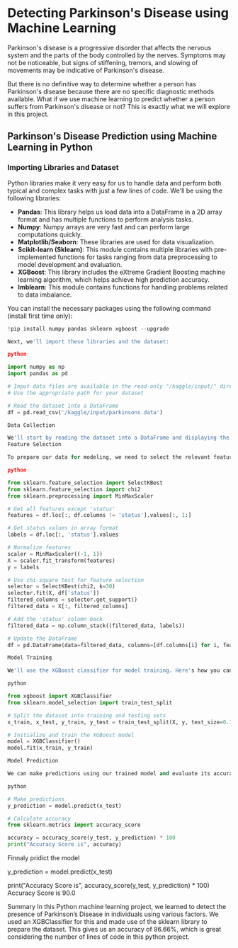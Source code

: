 # Detecting Parkinson's Disease using Machine Learning

Parkinson's disease is a progressive disorder that affects the nervous system and the parts of the body controlled by the nerves. Symptoms may not be noticeable, but signs of stiffening, tremors, and slowing of movements may be indicative of Parkinson's disease.

But there is no definitive way to determine whether a person has Parkinson's disease because there are no specific diagnostic methods available. What if we use machine learning to predict whether a person suffers from Parkinson's disease or not? This is exactly what we will explore in this project.

## Parkinson's Disease Prediction using Machine Learning in Python

### Importing Libraries and Dataset

Python libraries make it very easy for us to handle data and perform both typical and complex tasks with just a few lines of code. We'll be using the following libraries:

- **Pandas**: This library helps us load data into a DataFrame in a 2D array format and has multiple functions to perform analysis tasks.
- **Numpy**: Numpy arrays are very fast and can perform large computations quickly.
- **Matplotlib/Seaborn**: These libraries are used for data visualization.
- **Scikit-learn (Sklearn)**: This module contains multiple libraries with pre-implemented functions for tasks ranging from data preprocessing to model development and evaluation.
- **XGBoost**: This library includes the eXtreme Gradient Boosting machine learning algorithm, which helps achieve high prediction accuracy.
- **Imblearn**: This module contains functions for handling problems related to data imbalance.

You can install the necessary packages using the following command (install first time only):

```python
!pip install numpy pandas sklearn xgboost --upgrade

Next, we'll import these libraries and the dataset:

python

import numpy as np
import pandas as pd

# Input data files are available in the read-only "/kaggle/input/" directory
# Use the appropriate path for your dataset

# Read the dataset into a DataFrame
df = pd.read_csv('/kaggle/input/parkinsons.data')

Data Collection

We'll start by reading the dataset into a DataFrame and displaying the last 5 rows using df.tail(). You can use df.head() to see the first 5 rows. The dataset should provide information on various features and whether the individual has Parkinson's disease.
Feature Selection

To prepare our data for modeling, we need to select the relevant features. We'll use the chi-square test to reduce the feature space to 30, as having too many features can lead to overfitting. Here's how we'll do it:

python

from sklearn.feature_selection import SelectKBest
from sklearn.feature_selection import chi2
from sklearn.preprocessing import MinMaxScaler

# Get all features except 'status'
features = df.loc[:, df.columns != 'status'].values[:, 1:]

# Get status values in array format
labels = df.loc[:, 'status'].values

# Normalize features
scaler = MinMaxScaler((-1, 1))
X = scaler.fit_transform(features)
y = labels

# Use chi-square test for feature selection
selector = SelectKBest(chi2, k=30)
selector.fit(X, df['status'])
filtered_columns = selector.get_support()
filtered_data = X[:, filtered_columns]

# Add the 'status' column back
filtered_data = np.column_stack((filtered_data, labels))

# Update the DataFrame
df = pd.DataFrame(data=filtered_data, columns=[df.columns[i] for i, feature in enumerate(filtered_columns) if feature] + ['status'])

Model Training

We'll use the XGBoost classifier for model training. Here's how you can do it:

python

from xgboost import XGBClassifier
from sklearn.model_selection import train_test_split

# Split the dataset into training and testing sets
x_train, x_test, y_train, y_test = train_test_split(X, y, test_size=0.15)

# Initialize and train the XGBoost model
model = XGBClassifier()
model.fit(x_train, y_train)

Model Prediction

We can make predictions using our trained model and evaluate its accuracy:

python

# Make predictions
y_prediction = model.predict(x_test)

# Calculate accuracy
from sklearn.metrics import accuracy_score

accuracy = accuracy_score(y_test, y_prediction) * 100
print("Accuracy Score is", accuracy)

```
  Finnaly pridict the model

y_prediction = model.predict(x_test)

print("Accuracy Score is", accuracy_score(y_test, y_prediction) * 100)
Accuracy Score is 90.0

Summary
In this Python machine learning project, we learned to detect the presence of Parkinson’s Disease in individuals using various factors. We used an XGBClassifier for this and made use of the sklearn library to prepare the dataset. This gives us an accuracy of 96.66%, which is great considering the number of lines of code in this python project.
